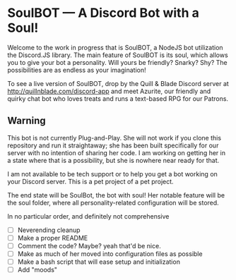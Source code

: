 # SoulBOT — A Discord Bot with a Soul!

Welcome to the work in progress that is SoulBOT, a NodeJS bot utilization the Discord.JS library.  The main feature of SoulBOT is its soul, which allows you to give your bot a personality.  Will yours be friendly?  Snarky?  Shy?  The possibilities are as endless as your imagination!

To see a live version of SoulBOT, drop by the Quill & Blade Discord server at http://quillnblade.com/discord-app and meet Azurite, our friendly and quirky chat bot who loves treats and runs a text-based RPG for our Patrons.

## Warning

This bot is not currently Plug-and-Play.  She will not work if you clone this repository and run it straightaway; she has been built specifically for our server with no intention of sharing her code.  I am working on getting her in a state where that is a possibility, but she is nowhere near ready for that.

I am not available to be tech support or to help you get a bot working on your Discord server.  This is a pet project of a pet project.

The end state will be SoulBot, the bot with soul!  Her notable feature will be the soul folder, where all personality-related configuration will be stored.

In no particular order, and definitely not comprehensive
- [ ] Neverending cleanup
- [ ] Make a proper README
- [ ] Comment the code?  Maybe?  yeah that'd be nice.
- [ ] Make as much of her moved into configuration files as possible
- [ ] Make a bash script that will ease setup and initialization
- [ ] Add "moods"
